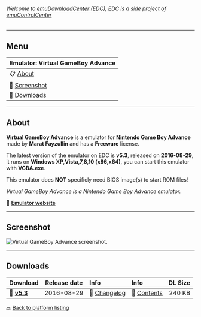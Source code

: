 ###### Welcome to [emuDownloadCenter (EDC)](https://github.com/PhoenixInteractiveNL/emuDownloadCenter/wiki/), EDC is a side project of [emuControlCenter](https://github.com/PhoenixInteractiveNL/emuControlCenter/wiki/)
***
## Menu
| **Emulator: Virtual GameBoy Advance** |
|:---------|
| :clipboard: [About](#about) |
| :sunrise: [Screenshot](#screenshot) |
| :floppy_disk: [Downloads](#downloads) |
***
## About
**Virtual GameBoy Advance** is a emulator for **Nintendo Game Boy Advance** made by **Marat Fayzullin** and has a **Freeware** license.

The latest version of the emulator on EDC is **v5.3**, released on **2016-08-29**, it runs on **Windows XP,Vista,7,8,10 (x86,x64)**, you can start this emulator with **VGBA.exe**.

This emulator does **NOT** specificly need BIOS image(s) to start ROM files!

_Virtual GameBoy Advance is a Nintendo Game Boy Advance emulator._

:link: [**Emulator website**](http://fms.komkon.org/VGBA/)
***
## Screenshot
![](https://raw.githubusercontent.com/PhoenixInteractiveNL/emuDownloadCenter/master/hooks/vgba/screen.jpg "Virtual GameBoy Advance screenshot.")
***
## Downloads
| Download | Release date  | Info       | Info       | DL Size    |
|:---------|:-------------:|:-----------|:-----------|-----------:|
| :floppy_disk: [**v5.3**](https://github.com/PhoenixInteractiveNL/edc-repo0003/raw/master/vgba/5.3.7z) | 2016-08-29 | :page_facing_up: [Changelog](https://github.com/PhoenixInteractiveNL/edc-repo0003/blob/master/vgba/5.3_changelog.txt) | :mag_right: [Contents](https://github.com/PhoenixInteractiveNL/edc-repo0003/blob/master/vgba/5.3_contents.txt) | 240 KB |

:back: [Back to platform listing](https://github.com/PhoenixInteractiveNL/emuDownloadCenter/wiki/EDC-Platform-List)
